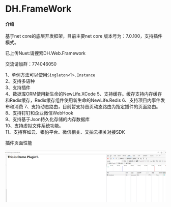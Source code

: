 # DH.FrameWork

#### 介绍
基于net core的底层开发框架，目前主要net core 版本号为：7.0.100，支持插件模式。

已上传Nuet:请搜索DH.Web.Framework

交流请加群：774046050


1、单例方法可以使用`Singleton<T>.Instance`  
2、支持多语种  
3、支持插件  
4、数据库ORM使用新生命的NewLife.XCode
5、支持缓存。缓存支持内存缓存和Redis缓存，Redis缓存组件使用新生命的NewLife.Redis
6、支持项目内事件发布和消费
7、支持动态路由，目前暂支持首页动态路由为指定插件的页面路由。  
8、支持钉钉和企业微信WebHook  
9、支持基于Json持久化存储的内存数据库  
10、支持虚拟文件系统功能。  
11、支持客如云、银豹平台、微信相关、又拍云相关对接SDK



插件页面性能

![输入图片说明](image.png)